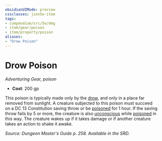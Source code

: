 ```yaml
---
obsidianUIMode: preview
cssclasses: json5e-item
tags:
- compendium/src/5e/dmg
- item/gear/poison
- item/property/poison
aliases: 
- "Drow Poison"
---
```

# Drow Poison
*Adventuring Gear, poison*  

- **Cost**: 200 gp

This poison is typically made only by the [drow](4-Resources/Compendium/bestiary/humanoid/drow.md), and only in a place far removed from sunlight. A creature subjected to this poison must succeed on a DC 13 Constitution saving throw or be [poisoned](4-Resources/Compendium/rules/conditions.md#poisoned) for 1 hour. If the saving throw fails by 5 or more, the creature is also [unconscious](4-Resources/Compendium/rules/conditions.md#unconscious) while [poisoned](4-Resources/Compendium/rules/conditions.md#poisoned) in this way. The creature wakes up if it takes damage or if another creature takes an action to shake it awake.

*Source: Dungeon Master's Guide p. 258. Available in the SRD.*